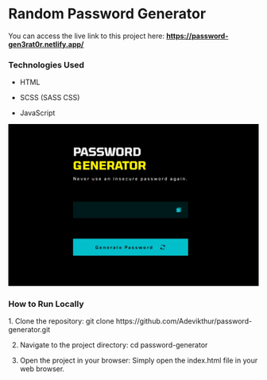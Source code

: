 
<h1>Random Password Generator</h1>

You can access the live link to this project here: <strong>https://password-gen3rat0r.netlify.app/</strong>

<h3>Technologies Used</h3>

- HTML

- SCSS (SASS CSS)

- JavaScript

![live screenshot](https://github.com/Adevikthur/password-generator/blob/4138bd82788a464886453e389bcaa05188d3145c/password-gen__screenshot.jpeg)

<h3>How to Run Locally</h3>
1. Clone the repository: 
git clone https://github.com/Adevikthur/password-generator.git

2. Navigate to the project directory: 
cd password-generator

4. Open the project in your browser:
Simply open the index.html file in your web browser.
